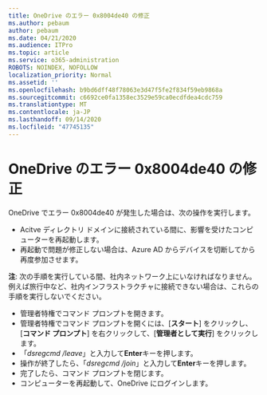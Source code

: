 ```yaml
---
title: OneDrive のエラー 0x8004de40 の修正
ms.author: pebaum
author: pebaum
ms.date: 04/21/2020
ms.audience: ITPro
ms.topic: article
ms.service: o365-administration
ROBOTS: NOINDEX, NOFOLLOW
localization_priority: Normal
ms.assetid: ''
ms.openlocfilehash: b9bd6dff48f78063e3d47f5fe2f834f59eb9868a
ms.sourcegitcommit: c6692ce0fa1358ec3529e59ca0ecdfdea4cdc759
ms.translationtype: MT
ms.contentlocale: ja-JP
ms.lasthandoff: 09/14/2020
ms.locfileid: "47745135"
---
```

# <a name="fix-0x8004de40-error-in-onedrive"></a>OneDrive のエラー 0x8004de40 の修正

OneDrive でエラー 0x8004de40 が発生した場合は、次の操作を実行します。

- Acitve ディレクトリ ドメインに接続されている間に、影響を受けたコンピューターを再起動します。
- 再起動で問題が修正しない場合は、Azure AD からデバイスを切断してから再度参加させます。 

**注**: 次の手順を実行している間、社内ネットワーク上にいなければなりません。 例えば旅行中など、社内インフラストラクチャに接続できない場合は、これらの手順を実行しないでください。 

- 管理者特権でコマンド プロンプトを開きます。 
- 管理者特権でコマンド プロンプトを開くには、[**スタート**] をクリックし、[**コマンド プロンプト**] を右クリックして、[**管理者として実行**] をクリックします。
- 「*dsregcmd /leave*」と入力して**Enter**キーを押します。
- 操作が終了したら、「*dsregcmd /join*」と入力して**Enter**キーを押します。
- 完了したら、コマンド プロンプトを閉じます。
- コンピューターを再起動して、OneDrive にログインします。